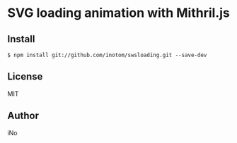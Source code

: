 # SVG loading animation with Mithril.js

## Install

```
$ npm install git://github.com/inotom/swsloading.git --save-dev
```

## License

MIT

## Author

iNo
